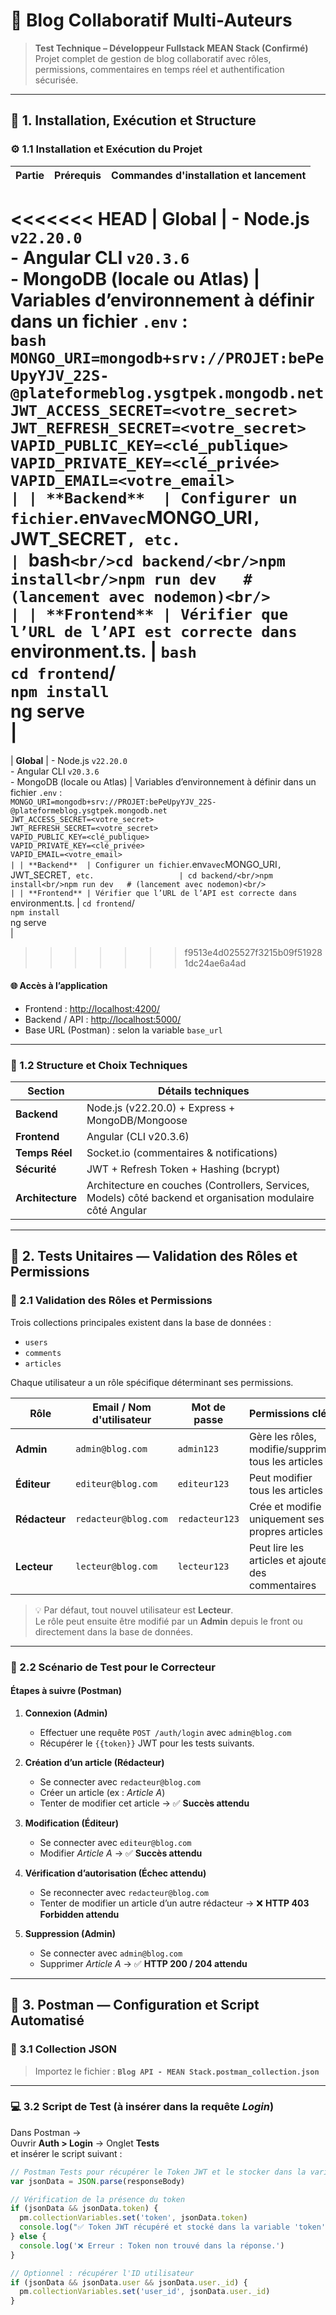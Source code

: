 # 📰 Blog Collaboratif Multi-Auteurs

> **Test Technique – Développeur Fullstack MEAN Stack (Confirmé)**  
> Projet complet de gestion de blog collaboratif avec rôles, permissions, commentaires en temps réel et authentification sécurisée.

---

## 🚀 1. Installation, Exécution et Structure

### ⚙️ 1.1 Installation et Exécution du Projet

| **Partie**   | **Prérequis**                                                                       | **Commandes d'installation et lancement**                                                                                                                                                                                                                                                                                                           |
| ------------ | ----------------------------------------------------------------------------------- | --------------------------------------------------------------------------------------------------------------------------------------------------------------------------------------------------------------------------------------------------------------------------------------------------------------------------------------------------- |
<<<<<<< HEAD
| **Global**   | - Node.js `v22.20.0` <br/> - Angular CLI `v20.3.6` <br/> - MongoDB (locale ou Atlas) | Variables d’environnement à définir dans un fichier `.env` : <br/>`bash `<br/> `MONGO_URI=mongodb+srv://PROJET:bePeUpyYJV_22S-@plateformeblog.ysgtpek.mongodb.net`<br/>`JWT_ACCESS_SECRET=<votre_secret>`<br/>`JWT_REFRESH_SECRET=<votre_secret>`<br/>`VAPID_PUBLIC_KEY=<clé_publique>`<br/>`VAPID_PRIVATE_KEY=<clé_privée>`<br/>`VAPID_EMAIL=<votre_email>`<br/>` |
| **Backend**  | Configurer un fichier `.env` avec `MONGO_URI`, `JWT_SECRET`, etc.                   | `bash`<br/>cd backend/<br/>npm install<br/>npm run dev   # (lancement avec nodemon)<br/>                                                                                                                                                                                                                                                           |
| **Frontend** | Vérifier que l’URL de l’API est correcte dans `environment.ts.                     | `bash`<br/>`cd frontend`/<br/>`npm install`<br/>ng serve<br/>                                                                                                                                                                                                                                                                                          |
=======
| **Global**   | - Node.js `v22.20.0` <br/> - Angular CLI `v20.3.6` <br/> - MongoDB (locale ou Atlas) | Variables d’environnement à définir dans un fichier `.env` : <br/> `MONGO_URI=mongodb+srv://PROJET:bePeUpyYJV_22S-@plateformeblog.ysgtpek.mongodb.net`<br/>`JWT_ACCESS_SECRET=<votre_secret>`<br/>`JWT_REFRESH_SECRET=<votre_secret>`<br/>`VAPID_PUBLIC_KEY=<clé_publique>`<br/>`VAPID_PRIVATE_KEY=<clé_privée>`<br/>`VAPID_EMAIL=<votre_email>`<br/>` |
| **Backend**  | Configurer un fichier `.env` avec `MONGO_URI`, `JWT_SECRET`, etc.                   | cd backend/<br/>npm install<br/>npm run dev   # (lancement avec nodemon)<br/>                                                                                                                                                                                                                                                           |
| **Frontend** | Vérifier que l’URL de l’API est correcte dans `environment.ts.                     | `cd frontend`/<br/>`npm install`<br/>ng serve<br/>                                                                                                                                                                                                                                                                                          |
>>>>>>> f9513e4d025527f3215b09f519281dc24ae6a4ad

#### 🌐 Accès à l’application

- Frontend : [http://localhost:4200/](http://localhost:4200/)
- Backend / API : [http://localhost:5000/](http://localhost:5000/)
- Base URL (Postman) : selon la variable `base_url`

---

### 🧩 1.2 Structure et Choix Techniques

| **Section**      | **Détails techniques**                                                                                      |
| ---------------- | ----------------------------------------------------------------------------------------------------------- |
| **Backend**      | Node.js (v22.20.0) + Express + MongoDB/Mongoose                                                             |
| **Frontend**     | Angular (CLI v20.3.6)                                                                                       |
| **Temps Réel**   | Socket.io (commentaires & notifications)                                                                    |
| **Sécurité**     | JWT + Refresh Token + Hashing (bcrypt)                                                                      |
| **Architecture** | Architecture en couches (Controllers, Services, Models) côté backend et organisation modulaire côté Angular |

---

## 🧪 2. Tests Unitaires — Validation des Rôles et Permissions

### 🔐 2.1 Validation des Rôles et Permissions

Trois collections principales existent dans la base de données :

- `users`
- `comments`
- `articles`

Chaque utilisateur a un rôle spécifique déterminant ses permissions.

| **Rôle**      | **Email / Nom d'utilisateur** | **Mot de passe** | **Permissions clés**                               |
| ------------- | ----------------------------- | ---------------- | -------------------------------------------------- |
| **Admin**     | `admin@blog.com`              | `admin123`       | Gère les rôles, modifie/supprime tous les articles |
| **Éditeur**   | `editeur@blog.com`            | `editeur123`     | Peut modifier tous les articles                    |
| **Rédacteur** | `redacteur@blog.com`          | `redacteur123`   | Crée et modifie uniquement ses propres articles    |
| **Lecteur**   | `lecteur@blog.com`            | `lecteur123`     | Peut lire les articles et ajouter des commentaires |

> 💡 Par défaut, tout nouvel utilisateur est **Lecteur**.  
> Le rôle peut ensuite être modifié par un **Admin** depuis le front ou directement dans la base de données.

---

### 🧾 2.2 Scénario de Test pour le Correcteur

#### Étapes à suivre (Postman)

1. **Connexion (Admin)**

   - Effectuer une requête `POST /auth/login` avec `admin@blog.com`
   - Récupérer le `{{token}}` JWT pour les tests suivants.

2. **Création d’un article (Rédacteur)**

   - Se connecter avec `redacteur@blog.com`
   - Créer un article (ex : _Article A_)
   - Tenter de modifier cet article → ✅ **Succès attendu**

3. **Modification (Éditeur)**

   - Se connecter avec `editeur@blog.com`
   - Modifier _Article A_ → ✅ **Succès attendu**

4. **Vérification d’autorisation (Échec attendu)**

   - Se reconnecter avec `redacteur@blog.com`
   - Tenter de modifier un article d’un autre rédacteur → ❌ **HTTP 403 Forbidden attendu**

5. **Suppression (Admin)**
   - Se connecter avec `admin@blog.com`
   - Supprimer _Article A_ → ✅ **HTTP 200 / 204 attendu**

---

## 🧰 3. Postman — Configuration et Script Automatisé

### 📁 3.1 Collection JSON

> Importez le fichier : **`Blog API - MEAN Stack.postman_collection.json`**

---

### 💻 3.2 Script de Test (à insérer dans la requête _Login_)

Dans Postman →  
Ouvrir **Auth > Login** → Onglet **Tests**  
et insérer le script suivant :

```javascript
// Postman Tests pour récupérer le Token JWT et le stocker dans la variable d'environnement
var jsonData = JSON.parse(responseBody)

// Vérification de la présence du token
if (jsonData && jsonData.token) {
  pm.collectionVariables.set('token', jsonData.token)
  console.log("✅ Token JWT récupéré et stocké dans la variable 'token'.")
} else {
  console.log('❌ Erreur : Token non trouvé dans la réponse.')
}

// Optionnel : récupérer l'ID utilisateur
if (jsonData && jsonData.user && jsonData.user._id) {
  pm.collectionVariables.set('user_id', jsonData.user._id)
}
```
